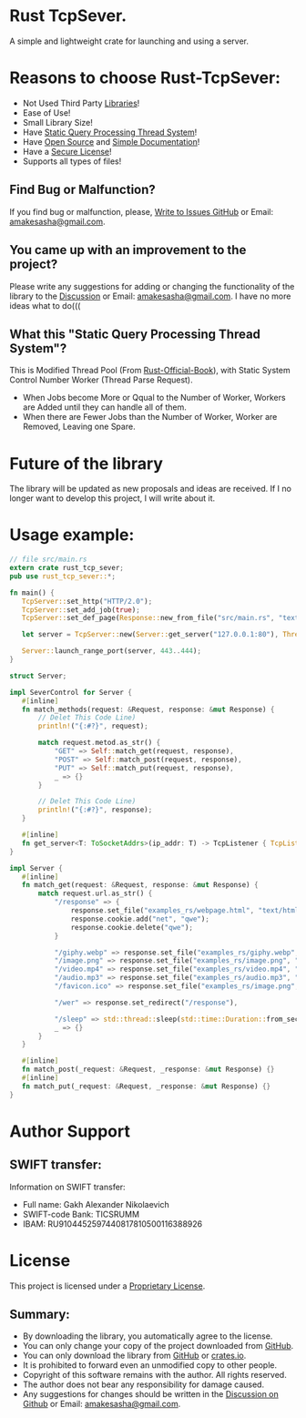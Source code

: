 # Rust TcpSever. 

A simple and lightweight crate for launching and using a server. 

# Reasons to choose Rust-TcpSever:
* Not Used Third Party [Libraries](https://github.com/Amakesasha/Rust-TcpSever/blob/main/Cargo.toml)!
* Ease of Use!
* Small Library Size!
* Have [Static Query Processing Thread System](https://github.com/Amakesasha/Rust-TcpSever/blob/main/src/thread_pool.rs)!
* Have [Open Source](https://github.com/Amakesasha/Rust-TcpSever) and [Simple Documentation](https://docs.rs/rust_tcp_sever/latest/rust_tcp_sever/)!
* Have a [Secure License](https://github.com/Amakesasha/Rust-TcpSever/?tab=License-1-ov-file)!
* Supports all types of files!

## Find Bug or Malfunction?

If you find bug or malfunction, please, [Write to Issues GitHub](https://github.com/Amakesasha/Rust-TcpSever/issues) or Email: amakesasha@gmail.com.

## You came up with an improvement to the project?

Please write any suggestions for adding or changing the functionality of the library to the [Discussion](https://github.com/Amakesasha/Rust-TcpSever/issues) or Email: amakesasha@gmail.com. I have no more ideas what to do(((

## What this "Static Query Processing Thread System"?

This is Modified Thread Pool (From [Rust-Official-Book](https://doc.rust-lang.org/book/ch20-00-final-project-a-web-server.html)), with Static System Control Number Worker (Thread Parse Request).
* When Jobs become More or Qqual to the Number of Worker, Workers are Added until they can handle all of them.
* When there are Fewer Jobs than the Number of Worker, Worker are Removed, Leaving one Spare.

# Future of the library

The library will be updated as new proposals and ideas are received. If I no longer want to develop this project, I will write about it. 

# Usage example: 
 ``` Rust
 // file src/main.rs
extern crate rust_tcp_sever;
pub use rust_tcp_sever::*;

fn main() {
    TcpServer::set_http("HTTP/2.0");
    TcpServer::set_add_job(true);
    TcpServer::set_def_page(Response::new_from_file("src/main.rs", "text/html"));

    let server = TcpServer::new(Server::get_server("127.0.0.1:80"), ThreadPool::new(4));

    Server::launch_range_port(server, 443..444);
}

struct Server;

impl SeverControl for Server {
    #[inline]
    fn match_methods(request: &Request, response: &mut Response) {
        // Delet This Code Line)
        println!("{:#?}", request);

        match request.metod.as_str() {
            "GET" => Self::match_get(request, response),
            "POST" => Self::match_post(request, response),
            "PUT" => Self::match_put(request, response),
            _ => {}
        }

        // Delet This Code Line)
        println!("{:#?}", response);
    }

    #[inline]
    fn get_server<T: ToSocketAddrs>(ip_addr: T) -> TcpListener { TcpListener::bind(ip_addr).unwrap() }
}

impl Server {
    #[inline]
    fn match_get(request: &Request, response: &mut Response) {
        match request.url.as_str() {
            "/response" => {
                response.set_file("examples_rs/webpage.html", "text/html");
                response.cookie.add("net", "qwe");
                response.cookie.delete("qwe");
            }

            "/giphy.webp" => response.set_file("examples_rs/giphy.webp", "image/webp"),
            "/image.png" => response.set_file("examples_rs/image.png", "image/png"),
            "/video.mp4" => response.set_file("examples_rs/video.mp4", "video/mp4"),
            "/audio.mp3" => response.set_file("examples_rs/audio.mp3", "audio/mp3"),
            "/favicon.ico" => response.set_file("examples_rs/image.png", "image/png"),

            "/wer" => response.set_redirect("/response"),

            "/sleep" => std::thread::sleep(std::time::Duration::from_secs(30)),
            _ => {}
        }
    }

    #[inline]
    fn match_post(_request: &Request, _response: &mut Response) {}
    #[inline]
    fn match_put(_request: &Request, _response: &mut Response) {}
}
 ```

# Author Support

## SWIFT transfer:
Information on SWIFT transfer:

* Full name: Gakh Alexander Nikolaevich
* SWIFT-code Bank: TICSRUMM
* IBAM: RU9104452597440817810500116388926

# License
This project is licensed under a [Proprietary License](https://github.com/Amakesasha/Rust-TcpSever/?tab=License-1-ov-file).

## Summary:
* By downloading the library, you automatically agree to the license.
* You can only change your copy of the project downloaded from [GitHub](https://github.com/Amakesasha/Rust-TcpSever).
* You can only download the library from [GitHub](https://github.com/Amakesasha/Rust-TcpSever) or [crates.io](https://crates.io/crates/rust_tcp_sever).
* It is prohibited to forward even an unmodified copy to other people.
* Copyright of this software remains with the author. All rights reserved.
* The author does not bear any responsibility for damage caused.
* Any suggestions for changes should be written in the [Discussion on Github](https://github.com/Amakesasha/Rust-TcpSever/issues) or Email: amakesasha@gmail.com.